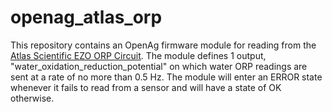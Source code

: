 openag\_atlas\_orp
==================

This repository contains an OpenAg firmware module for reading from the [Atlas
Scientific EZO ORP
Circuit](http://www.atlas-scientific.com/product_pages/circuits/ezo_orp.html).
The module defines 1 output, "water\_oxidation\_reduction\_potential" on which
water ORP readings are sent at a rate of no more than 0.5 Hz. The module will
enter an ERROR state whenever it fails to read from a sensor and will have a
state of OK otherwise.
